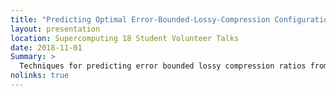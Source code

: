 ```yaml
---
title: "Predicting Optimal Error-Bounded-Lossy-Compression Configuration"
layout: presentation
location: Supercomputing 18 Student Volunteer Talks
date: 2018-11-01
Summary: >
  Techniques for predicting error bounded lossy compression ratios from data distribution and compressor settings.
nolinks: true
---
```

<section class="slide level2">

</section>
